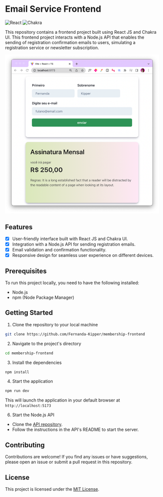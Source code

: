 # Email Service Frontend

![React](https://img.shields.io/badge/react-%2320232a.svg?style=for-the-badge&logo=react&logoColor=%2361DAFB)
![Chakra](https://img.shields.io/badge/chakra-%234ED1C5.svg?style=for-the-badge&logo=chakraui&logoColor=white)

This repository contains a frontend project built using React JS and Chakra UI. This frontend project interacts with a Node.js API that enables the sending of registration confirmation emails to users, simulating a registration service or newsletter subscription.

<img src="./.github/interface.png"/>

## Features

- [x] User-friendly interface built with React JS and Chakra UI.
- [x] Integration with a Node.js API for sending registration emails.
- [x] Email validation and confirmation functionality.
- [x] Responsive design for seamless user experience on different devices.

## Prerequisites

To run this project locally, you need to have the following installed:

- Node.js
- npm (Node Package Manager)

## Getting Started

1. Clone the repository to your local machine

```bash
git clone https://github.com/Fernanda-Kipper/membership-frontend
```

2. Navigate to the project's directory

```bash
cd membership-frontend
```

3. Install the dependencies

```bash
npm install
```

4. Start the application

```bash
npm run dev
```

This will launch the application in your default browser at `http://localhost:5173`

6. Start the Node.js API

- Clone the [API repository](https://github.com/Fernanda-Kipper/email-service-backend).
- Follow the instructions in the API's README to start the server.

## Contributing

Contributions are welcome! If you find any issues or have suggestions, please open an issue or submit a pull request in this repository.

## License

This project is licensed under the [MIT License](./LICENSE).
